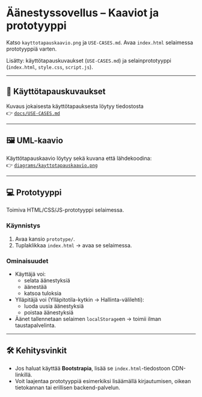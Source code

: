 # Äänestyssovellus – Kaaviot ja prototyyppi

Katso `kayttotapauskaavio.png` ja `USE-CASES.md`. Avaa `index.html` selaimessa prototyyppiä varten.


Lisätty: käyttötapauskuvaukset (`USE-CASES.md`) ja selainprototyyppi (`index.html`, `style.css`, `script.js`).

---

## 📖 Käyttötapauskuvaukset
Kuvaus jokaisesta käyttötapauksesta löytyy tiedostosta  
👉 [`docs/USE-CASES.md`](docs/USE-CASES.md)

---

## 🖼 UML-kaavio
Käyttötapauskaavio löytyy sekä kuvana että lähdekoodina:  
👉 [`diagrams/kayttotapauskaavio.png`](diagrams/kayttotapauskaavio.png)

---

## 💻 Prototyyppi
Toimiva HTML/CSS/JS-prototyyppi selaimessa.  

### Käynnistys
1. Avaa kansio `prototype/`.  
2. Tuplaklikkaa `index.html` → avaa se selaimessa.  

### Ominaisuudet
- Käyttäjä voi:
  - selata äänestyksiä
  - äänestää
  - katsoa tuloksia
- Ylläpitäjä voi (Ylläpitotila-kytkin → Hallinta-välilehti):
  - luoda uusia äänestyksiä
  - poistaa äänestyksiä
- Äänet tallennetaan selaimen `localStorage`en → toimii ilman taustapalvelinta.

---

## 🛠 Kehitysvinkit
- Jos haluat käyttää **Bootstrapia**, lisää se `index.html`-tiedostoon CDN-linkillä.  
- Voit laajentaa prototyyppiä esimerkiksi lisäämällä kirjautumisen, oikean tietokannan tai erillisen backend-palvelun.